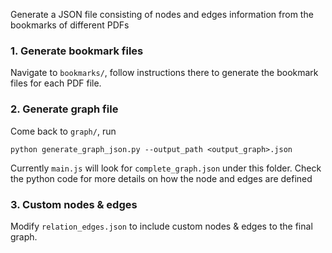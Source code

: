 Generate a JSON file consisting of nodes and edges information from the bookmarks of different PDFs

### 1. Generate bookmark files

Navigate to `bookmarks/`, follow instructions there to generate the bookmark files for each PDF file.


### 2. Generate graph file

Come back to `graph/`, run 
```
python generate_graph_json.py --output_path <output_graph>.json
````
Currently `main.js` will look for `complete_graph.json` under this folder. Check the python code for more details on how the node and edges are defined

### 3. Custom nodes & edges

Modify `relation_edges.json` to include custom nodes & edges to the final graph.
